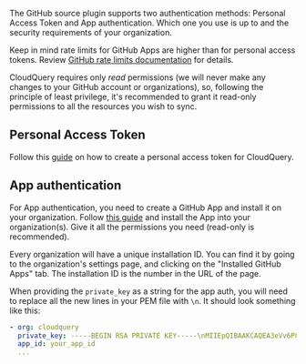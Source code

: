 The GitHub source plugin supports two authentication methods: Personal Access Token and App authentication. Which one you use is up to and the security requirements of your organization.

Keep in mind rate limits for GitHub Apps are higher than for personal access tokens.  Review [GitHub rate limits documentation](https://docs.github.com/en/apps/creating-github-apps/registering-a-github-app/rate-limits-for-github-apps) for details. 

CloudQuery requires only *read* permissions (we will never make any changes to your GitHub account or organizations),
so, following the principle of least privilege, it's recommended to grant it read-only permissions to all the resources you wish to sync.

## Personal Access Token

Follow this [guide](https://docs.github.com/en/enterprise-server@3.4/authentication/keeping-your-account-and-data-secure/creating-a-personal-access-token) on how to create a personal access token for CloudQuery.

## App authentication

For App authentication, you need to create a GitHub App and install it on your organization. Follow [this guide](https://docs.github.com/en/apps/creating-github-apps/creating-github-apps/creating-a-github-app) and install the App into your organization(s). Give it all the permissions you need (read-only is recommended).

Every organization will have a unique installation ID. You can find it by going to the organization's settings page, and clicking on the "Installed GitHub Apps" tab. The installation ID is the number in the URL of the page.

When providing the `private_key` as a string for the app auth, you will need to replace all the new lines in your PEM file with `\n`. 
It should look something like this:
```yaml 
- org: cloudquery
  private_key: -----BEGIN RSA PRIVATE KEY-----\nMIIEpQIBAAKCAQEA3eVv6PCn9P8zO+EP8K7pLMfxcA2uVrSZ2f+H3GgYIavDxWtO\n...vM9tE3jAA8mOjZpdLaG5yy4QfV1LQ3R7kO49JCB6VbClwN2lNvd8Iw==\n-----END RSA PRIVATE KEY-----`.
  app_id: your_app_id
  ...
```
